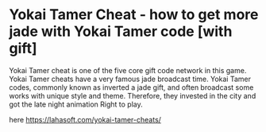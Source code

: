 # Yokai Tamer Cheat - how to get more jade with Yokai Tamer code [with gift]

Yokai Tamer cheat is one of the five core gift code network in this game. Yokai Tamer cheats have a very famous jade broadcast time. Yokai Tamer codes, commonly known as inverted a jade gift, and often broadcast some works with unique style and theme. Therefore, they invested in the city and got the late night animation Right to play.

here https://lahasoft.com/yokai-tamer-cheats/
